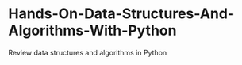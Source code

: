 # Hands-On-Data-Structures-And-Algorithms-With-Python
Review data structures and algorithms in Python
